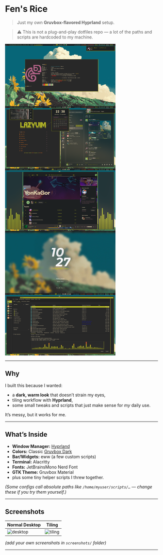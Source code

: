 
# Fen's Rice

> Just my own **Gruvbox-flavored Hyprland** setup.
  
> ⚠️ This is not a plug-and-play dotfiles repo — a lot of the paths and scripts are hardcoded to my machine.

![desktop](screenshots/rice.png)

---

## Why

I built this because I wanted:
- a **dark, warm look** that doesn’t strain my eyes,
- tiling workflow with **Hyprland**,  
- some small tweaks and scripts that just make sense for *my* daily use.

It’s messy, but it works for me.

---

## What’s Inside

- **Window Manager:** [Hyprland](https://github.com/hyprwm/Hyprland)
- **Colors:** Classic [Gruvbox Dark](https://github.com/morhetz/gruvbox)
- **Bar/Widgets:** eww (a few custom scripts)
- **Terminal:** Alacritty
- **Fonts:** JetBrainsMono Nerd Font
- **GTK Theme:** Gruvbox Material
- plus some tiny helper scripts I threw together.

*(Some configs call absolute paths like `/home/myuser/scripts/…` — change these if you try them yourself.)*

---

## Screenshots

| Normal Desktop | Tiling |
|-----------------|-------|
| ![desktop](screenshots/desktop.png) | ![tiling](screenshots/tiling.png) |

*(add your own screenshots in `screenshots/` folder)*

---



